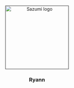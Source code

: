 <p align="center">
  <a href="" rel="noopener">
 <img width=200px height=200px src="https://link.sazumiviki.dev/1MjW" alt="Sazumi logo"></a>
</p>

<h3 align="center">Ryann</h3>

<div align="center">
